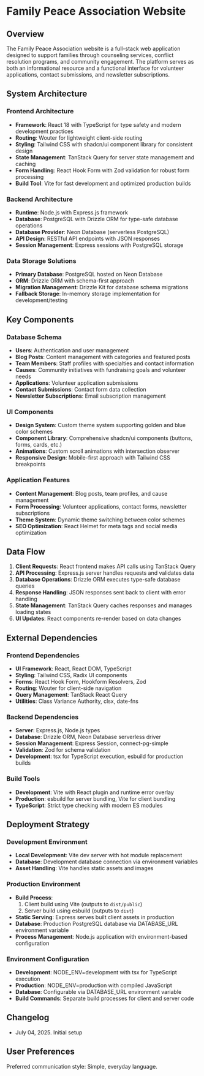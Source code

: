 # Family Peace Association Website

## Overview

The Family Peace Association website is a full-stack web application designed to support families through counseling services, conflict resolution programs, and community engagement. The platform serves as both an informational resource and a functional interface for volunteer applications, contact submissions, and newsletter subscriptions.

## System Architecture

### Frontend Architecture
- **Framework**: React 18 with TypeScript for type safety and modern development practices
- **Routing**: Wouter for lightweight client-side routing
- **Styling**: Tailwind CSS with shadcn/ui component library for consistent design
- **State Management**: TanStack Query for server state management and caching
- **Form Handling**: React Hook Form with Zod validation for robust form processing
- **Build Tool**: Vite for fast development and optimized production builds

### Backend Architecture
- **Runtime**: Node.js with Express.js framework
- **Database**: PostgreSQL with Drizzle ORM for type-safe database operations
- **Database Provider**: Neon Database (serverless PostgreSQL)
- **API Design**: RESTful API endpoints with JSON responses
- **Session Management**: Express sessions with PostgreSQL storage

### Data Storage Solutions
- **Primary Database**: PostgreSQL hosted on Neon Database
- **ORM**: Drizzle ORM with schema-first approach
- **Migration Management**: Drizzle Kit for database schema migrations
- **Fallback Storage**: In-memory storage implementation for development/testing

## Key Components

### Database Schema
- **Users**: Authentication and user management
- **Blog Posts**: Content management with categories and featured posts
- **Team Members**: Staff profiles with specialties and contact information
- **Causes**: Community initiatives with fundraising goals and volunteer needs
- **Applications**: Volunteer application submissions
- **Contact Submissions**: Contact form data collection
- **Newsletter Subscriptions**: Email subscription management

### UI Components
- **Design System**: Custom theme system supporting golden and blue color schemes
- **Component Library**: Comprehensive shadcn/ui components (buttons, forms, cards, etc.)
- **Animations**: Custom scroll animations with intersection observer
- **Responsive Design**: Mobile-first approach with Tailwind CSS breakpoints

### Application Features
- **Content Management**: Blog posts, team profiles, and cause management
- **Form Processing**: Volunteer applications, contact forms, newsletter subscriptions
- **Theme System**: Dynamic theme switching between color schemes
- **SEO Optimization**: React Helmet for meta tags and social media optimization

## Data Flow

1. **Client Requests**: React frontend makes API calls using TanStack Query
2. **API Processing**: Express.js server handles requests and validates data
3. **Database Operations**: Drizzle ORM executes type-safe database queries
4. **Response Handling**: JSON responses sent back to client with error handling
5. **State Management**: TanStack Query caches responses and manages loading states
6. **UI Updates**: React components re-render based on data changes

## External Dependencies

### Frontend Dependencies
- **UI Framework**: React, React DOM, TypeScript
- **Styling**: Tailwind CSS, Radix UI components
- **Forms**: React Hook Form, Hookform Resolvers, Zod
- **Routing**: Wouter for client-side navigation
- **Query Management**: TanStack React Query
- **Utilities**: Class Variance Authority, clsx, date-fns

### Backend Dependencies
- **Server**: Express.js, Node.js types
- **Database**: Drizzle ORM, Neon Database serverless driver
- **Session Management**: Express Session, connect-pg-simple
- **Validation**: Zod for schema validation
- **Development**: tsx for TypeScript execution, esbuild for production builds

### Build Tools
- **Development**: Vite with React plugin and runtime error overlay
- **Production**: esbuild for server bundling, Vite for client bundling
- **TypeScript**: Strict type checking with modern ES modules

## Deployment Strategy

### Development Environment
- **Local Development**: Vite dev server with hot module replacement
- **Database**: Development database connection via environment variables
- **Asset Handling**: Vite handles static assets and images

### Production Environment
- **Build Process**: 
  1. Client build using Vite (outputs to `dist/public`)
  2. Server build using esbuild (outputs to `dist`)
- **Static Serving**: Express serves built client assets in production
- **Database**: Production PostgreSQL database via DATABASE_URL environment variable
- **Process Management**: Node.js application with environment-based configuration

### Environment Configuration
- **Development**: NODE_ENV=development with tsx for TypeScript execution
- **Production**: NODE_ENV=production with compiled JavaScript
- **Database**: Configurable via DATABASE_URL environment variable
- **Build Commands**: Separate build processes for client and server code

## Changelog
- July 04, 2025. Initial setup

## User Preferences
Preferred communication style: Simple, everyday language.